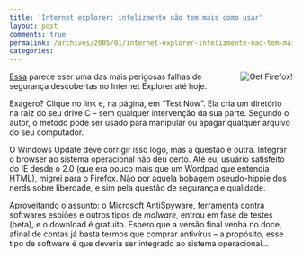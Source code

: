 ```yaml
---
title: 'Internet explorer: infelizmente não tem mais como usar'
layout: post
comments: true
permalink: /archives/2005/01/internet-explorer-infelizmente-nao-tem-mais-como-usar.html
categories:
---
```

[<img align="right" border="0" alt="Get Firefox!" title="Get Firefox!" src="http://sfx-images.mozilla.org/affiliates/Buttons/180x60/safer.gif"/>][1]<a href="http://www.jmcardle.com/?postid=77" >Essa</a> parece eser uma das mais perigosas falhas de segurança descobertas no Internet Explorer até hoje.

Exagero? Clique no link e, na página, em &#8220;Test Now&#8221;. Ela cria um diretório na raiz do seu drive C &#8211; sem qualquer intervenção da sua parte. Segundo o autor, o método pode ser usado para manipular ou apagar qualquer arquivo do seu computador.

O Windows Update deve corrigir isso logo, mas a questão é outra. Integrar o browser ao sistema operacional não deu certo. Até eu, usuário satisfeito do IE desde o 2.0 (que era pouco mais que um Wordpad que entendia HTML), migrei para o <a href="http://www.mozilla.org/products/firefox/" >Firefox</a>. Não por aquela bobagem pseudo-hippie dos nerds sobre liberdade, e sim pela questão de segurança e qualidade.

Aproveitando o assunto: o <a href="https://www.microsoft.com/athome/security/spyware/software/default.mspx" >Microsoft AntiSpyware</a>, ferramenta contra softwares espiões e outros tipos de *malware*, entrou em fase de testes (beta), e o download é gratuito. Espero que a versão final venha no doce, afinal de contas já basta termos que comprar antivírus &#8211; a propósito, esse tipo de software é que deveria ser integrado ao sistema operacional&#8230;

 [1]: http://www.spreadfirefox.com/?q=affiliates&id=0&t=59